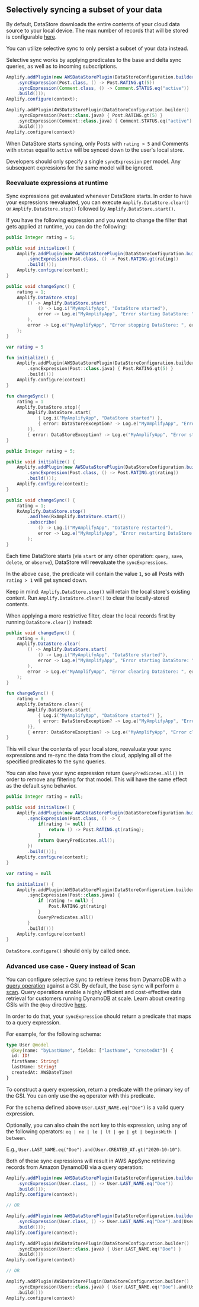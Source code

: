 ## Selectively syncing a subset of your data

By default, DataStore downloads the entire contents of your cloud data source to your local device.
The max number of records that will be stored is configurable [here](~/lib/datastore/conflict.md).

You can utilize selective sync to only persist a subset of your data instead.

Selective sync works by applying predicates to the base and delta sync queries, as well as to incoming subscriptions.

<amplify-block-switcher>
<amplify-block name="Java">

```java
Amplify.addPlugin(new AWSDataStorePlugin(DataStoreConfiguration.builder()
    .syncExpression(Post.class, () -> Post.RATING.gt(5))
    .syncExpression(Comment.class, () -> Comment.STATUS.eq("active"))
    .build()));
Amplify.configure(context);
```

</amplify-block>
<amplify-block name="Kotlin">

```kotlin
Amplify.addPlugin(AWSDataStorePlugin(DataStoreConfiguration.builder()
    .syncExpression(Post::class.java) { Post.RATING.gt(5) }
    .syncExpression(Comment::class.java) { Comment.STATUS.eq("active") }
    .build()))
Amplify.configure(context)
```

</amplify-block>
</amplify-block-switcher>


When DataStore starts syncing, only Posts with `rating > 5` and Comments with `status` equal to `active` will be synced down to the user's local store.

<amplify-callout>

Developers should only specify a single `syncExpression` per model. Any subsequent expressions for the same model will be ignored.

</amplify-callout>

### Reevaluate expressions at runtime
Sync expressions get evaluated whenever DataStore starts.
In order to have your expressions reevaluated, you can execute `Amplify.DataStore.clear()` or `Amplify.DataStore.stop()` followed by `Amplify.DataStore.start()`.

If you have the following expression and you want to change the filter that gets applied at runtime, you can do the following:

<amplify-block-switcher>
<amplify-block name="Java">

```java
public Integer rating = 5;

public void initialize() {
    Amplify.addPlugin(new AWSDataStorePlugin(DataStoreConfiguration.builder()
        .syncExpression(Post.class, () -> Post.RATING.gt(rating))
        .build()));
    Amplify.configure(context);
}

public void changeSync() {
    rating = 1;
    Amplify.DataStore.stop(
        () -> Amplify.DataStore.start(
            () -> Log.i("MyAmplifyApp", "DataStore started"),
            error -> Log.e("MyAmplifyApp", "Error starting DataStore: ", error)
        ),
        error -> Log.e("MyAmplifyApp", "Error stopping DataStore: ", error)
    );
}
```

</amplify-block>
<amplify-block name="Kotlin">

```kotlin
var rating = 5

fun initialize() {
    Amplify.addPlugin(AWSDataStorePlugin(DataStoreConfiguration.builder()
        .syncExpression(Post::class.java) { Post.RATING.gt(5) }
        .build()))
    Amplify.configure(context)
}

fun changeSync() {
    rating = 1
    Amplify.DataStore.stop({
        Amplify.DataStore.start(
            { Log.i("MyAmplifyApp", "DataStore started") },
            { error: DataStoreException? -> Log.e("MyAmplifyApp", "Error starting DataStore", error) }
        )},
        { error: DataStoreException? -> Log.e("MyAmplifyApp", "Error stopping DataStore", error) })
}
```

</amplify-block>
<amplify-block name="RxJava">

```java
public Integer rating = 5;

public void initialize() {
    Amplify.addPlugin(new AWSDataStorePlugin(DataStoreConfiguration.builder()
        .syncExpression(Post.class, () -> Post.RATING.gt(rating))
        .build()));
    Amplify.configure(context);
}

public void changeSync() {
    rating = 1;
    RxAmplify.DataStore.stop()
        .andThen(RxAmplify.DataStore.start())
        .subscribe(
            () -> Log.i("MyAmplifyApp", "DataStore restarted"),
            error -> Log.e("MyAmplifyApp", "Error restarting DataStore: ", error)
        );
}
```

</amplify-block>
</amplify-block-switcher>

Each time DataStore starts (via `start` or any other operation: `query`, `save`, `delete`, or `observe`), DataStore will reevaluate the `syncExpressions`.

In the above case, the predicate will contain the value `1`, so all Posts with `rating > 1` will get synced down.

Keep in mind: `Amplify.DataStore.stop()` will retain the local store's existing content. Run `Amplify.DataStore.clear()` to clear the locally-stored contents.

<amplify-callout>

When applying a more restrictive filter, clear the local records first by running `DataStore.clear()` instead:

</amplify-callout>

<amplify-block-switcher>
<amplify-block name="Java">

```java
public void changeSync() {
    rating = 8;
    Amplify.DataStore.clear(
        () -> Amplify.DataStore.start(
            () -> Log.i("MyAmplifyApp", "DataStore started"),
            error -> Log.e("MyAmplifyApp", "Error starting DataStore: ", error)
        ),
        error -> Log.e("MyAmplifyApp", "Error clearing DataStore: ", error)
    );
}
```

</amplify-block>
<amplify-block name="Kotlin">

```kotlin
fun changeSync() {
    rating = 8
    Amplify.DataStore.clear({
        Amplify.DataStore.start(
            { Log.i("MyAmplifyApp", "DataStore started") },
            { error: DataStoreException? -> Log.e("MyAmplifyApp", "Error starting DataStore", error) }
        )},
        { error: DataStoreException? -> Log.e("MyAmplifyApp", "Error clearing DataStore", error) })
}
```

</amplify-block>
</amplify-block-switcher>

This will clear the contents of your local store, reevaluate your sync expressions and re-sync the data from the cloud, applying all of the specified predicates to the sync queries.

You can also have your sync expression return `QueryPredicates.all()` in order to remove any filtering for that model. This will have the same effect as the default sync behavior.

<amplify-block-switcher>
<amplify-block name="Java">

```java
public Integer rating = null;

public void initialize() {
    Amplify.addPlugin(new AWSDataStorePlugin(DataStoreConfiguration.builder()
        .syncExpression(Post.class, () -> {
            if(rating != null) {
                return () -> Post.RATING.gt(rating);
            }
            return QueryPredicates.all();
        })
        .build()));
    Amplify.configure(context);
}
```

</amplify-block>
<amplify-block name="Kotlin">

```kotlin
var rating = null

fun initialize() {
    Amplify.addPlugin(AWSDataStorePlugin(DataStoreConfiguration.builder()
        .syncExpression(Post::class.java) {
            if (rating != null) {
                Post.RATING.gt(rating)
            }
            QueryPredicates.all()
        }
        .build()))
    Amplify.configure(context)
}
```

</amplify-block>
</amplify-block-switcher>

<amplify-callout warning>

`DataStore.configure()` should only by called once.

</amplify-callout>

### Advanced use case - Query instead of Scan
You can configure selective sync to retrieve items from DynamoDB with a [query operation](https://docs.aws.amazon.com/amazondynamodb/latest/developerguide/Query.html) against a GSI. By default, the base sync will perform a [scan](https://docs.aws.amazon.com/amazondynamodb/latest/developerguide/Scan.html). Query operations enable a highly efficient and cost-effective data retrieval for customers running DynamoDB at scale. Learn about creating GSIs with the `@key` directive [here](https://docs.amplify.aws/cli/graphql-transformer/key).

In order to do that, your `syncExpression` should return a predicate that maps to a query expression.

For example, for the following schema:
```graphql
type User @model
  @key(name: "byLastName", fields: ["lastName", "createdAt"]) {
  id: ID!
  firstName: String!
  lastName: String!
  createdAt: AWSDateTime!
}
```

To construct a query expression, return a predicate with the primary key of the GSI. You can only use the `eq` operator with this predicate.

For the schema defined above `User.LAST_NAME.eq("Doe")` is a valid query expression.

Optionally, you can also chain the sort key to this expression, using any of the following operators: `eq | ne | le | lt | ge | gt | beginsWith | between`. 

E.g., `User.LAST_NAME.eq("Doe").and(User.CREATED_AT.gt("2020-10-10")`.

Both of these sync expressions will result in AWS AppSync retrieving records from Amazon DynamoDB via a query operation:

<amplify-block-switcher>
<amplify-block name="Java">

```java
Amplify.addPlugin(new AWSDataStorePlugin(DataStoreConfiguration.builder()
    .syncExpression(User.class, () -> User.LAST_NAME.eq("Doe"))
    .build()));
Amplify.configure(context);

// OR

Amplify.addPlugin(new AWSDataStorePlugin(DataStoreConfiguration.builder()
    .syncExpression(User.class, () -> User.LAST_NAME.eq("Doe").and(User.CREATED_AT.gt("2020-10-10")))
    .build()));
Amplify.configure(context);
```

</amplify-block>
<amplify-block name="Kotlin">

```kotlin
Amplify.addPlugin(AWSDataStorePlugin(DataStoreConfiguration.builder()
    .syncExpression(User::class.java) { User.LAST_NAME.eq("Doe") }
    .build()))
Amplify.configure(context)

// OR

Amplify.addPlugin(AWSDataStorePlugin(DataStoreConfiguration.builder()
    .syncExpression(User::class.java) { User.LAST_NAME.eq("Doe").and(User.CREATED_AT.gt("2020-10-10")) }
    .build()))
Amplify.configure(context)
```

</amplify-block>
</amplify-block-switcher>
